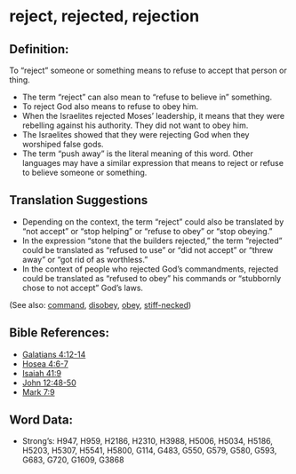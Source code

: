 # reject, rejected, rejection

## Definition:

To “reject” someone or something means to refuse to accept that person or thing.

* The term “reject” can also mean to “refuse to believe in” something.
* To reject God also means to refuse to obey him.
* When the Israelites rejected Moses’ leadership, it means that they were rebelling against his authority. They did not want to obey him.
* The Israelites showed that they were rejecting God when they worshiped false gods.
* The term “push away” is the literal meaning of this word. Other languages may have a similar expression that means to reject or refuse to believe someone or something.

## Translation Suggestions

* Depending on the context, the term “reject” could also be translated by “not accept” or “stop helping” or “refuse to obey” or “stop obeying.”
* In the expression “stone that the builders rejected,” the term “rejected” could be translated as “refused to use” or “did not accept” or “threw away” or “got rid of as worthless.”
* In the context of people who rejected God’s commandments, rejected could be translated as “refused to obey” his commands or “stubbornly chose to not accept” God’s laws.

(See also: [command](../kt/command.md), [disobey](../other/disobey.md), [obey](../other/obey.md), [stiff-necked](../other/stiffnecked.md))

## Bible References:

* [Galatians 4:12-14](rc://en/tn/help/gal/04/12)
* [Hosea 4:6-7](rc://en/tn/help/hos/04/06)
* [Isaiah 41:9](rc://en/tn/help/isa/41/09)
* [John 12:48-50](rc://en/tn/help/jhn/12/48)
* [Mark 7:9](rc://en/tn/help/mrk/07/09)

## Word Data:

* Strong’s: H947, H959, H2186, H2310, H3988, H5006, H5034, H5186, H5203, H5307, H5541, H5800, G114, G483, G550, G579, G580, G593, G683, G720, G1609, G3868
